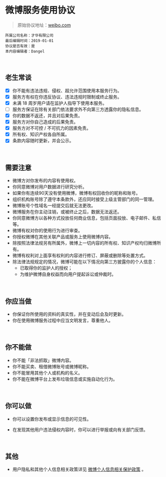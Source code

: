 # 微博服务使用协议

> 原始协议地址：[weibo.com](https://www.weibo.com/signup/v5/protocol)
```
所属公司名称：才华有限公司
最后编辑时间：2019-01-01
协议是否有效：是
本内容编辑者：Dangel
```

<br />

## 老生常谈

- [x] 你不能有违法违规、侵权、超允许范围使用本服务行为。
- [x] 服务方有权在你违反协议、违法违规时限制或终止服务。
- [x] 未满 18 周岁用户请在监护人指导下使用本服务。
- [ ] 服务方保证在除有关部门依法要求外不向第三方透露你的隐私信息。
- [x] 你的数据不返还，并且对后果免责。
- [x] 服务方对你自己造成的后果免责。
- [x] 服务方对不可控 / 不可抗力的因素免责。
- [x] 所有权、知识产权各自所属。
- [x] 条款内容随时更新，并会公示。

<br />

## 需要注意

- 微博方对你发布的内容有使用权。
- 你同意微博对用户数据进行研究分析。
- 如果你有连续90天没有使用微博，微博有权回收你的昵称和账号。
- 组织机构账号除了遵守本条款外，还应同时接受上级主管部门的同一管理。
- 微博账号个性域名一经提交后就无法更改。
- 微博服务在你主动注销，或被终止之后，数据无法返还。
- 你同意微博方以各种方式投放任何商业信息，包括页面投放、电子邮件、私信等。
- 微博有权对你的使用行为进行审查。
- 你授权微博在其他关联产品或服务上使用微博内容。
- 除按照法律法规另有所属外，微博上一切内容的所有权、知识产权均归微博所有。
- 微博有权利对上面享有权利的内容进行修订、屏蔽或删除等处置方式。
- 除法律法规规定的情况，微博可能在以下情况向第三方披露你的个人信息：
  - 已取得你的监护人的授权；
  - 为维护微博自身权益而向用户提起诉讼或仲裁时。

<br />

## 你应当做

- 你保证你所使用的资料的真实性，并在变动后会及时更新。
- 你在使用微博服务过程中应当文明发言，尊重他人。

<br />

## 你不能做

- 你不能「非法抓取」微博内容。
- 你不能买卖、租借微博账号或微博昵称。
- 你不能冒用其他个人或机构的名义。
- 你不能在微博平台上发布垃圾信息或实施自动化行为。

<br />

## 你可以做

- 你可以设置你发布或显示信息的可见性。

- 在发现其他用户违法侵权内容时，你可以进行举报或向有关部门反馈。

<br />

## 其他

- 用户隐私和其他个人信息相关政策详见 [微博个人信息相关保护政策](https://m.weibo.cn/page/646?entry=client) 。


<br />

<br />